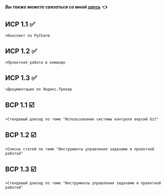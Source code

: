 
#### *Вы также можете связаться со мной [здесь](https://vk.com/nestessia) 👈*



## ИСР 1.1 ✅

    >Конспект по PyCharm 


## ИСР 1.2 ✅

    >Проектная работа в команде


## ИСР 1.3 ✅

    >Документация по Яндекс.Трекер


## ВСР 1.1 ☑️

    >Стендовый доклад по теме "Использование системы контроля версий Git"
    

## ВСР 1.2 ☑️

    >Список статей по теме "Инструменты управления задачами и проектной работой" 
    
    
## ВСР 1.3 ☑️

    >Стендовый доклад по теме "Инструменты управления задачами и проектной работой"

